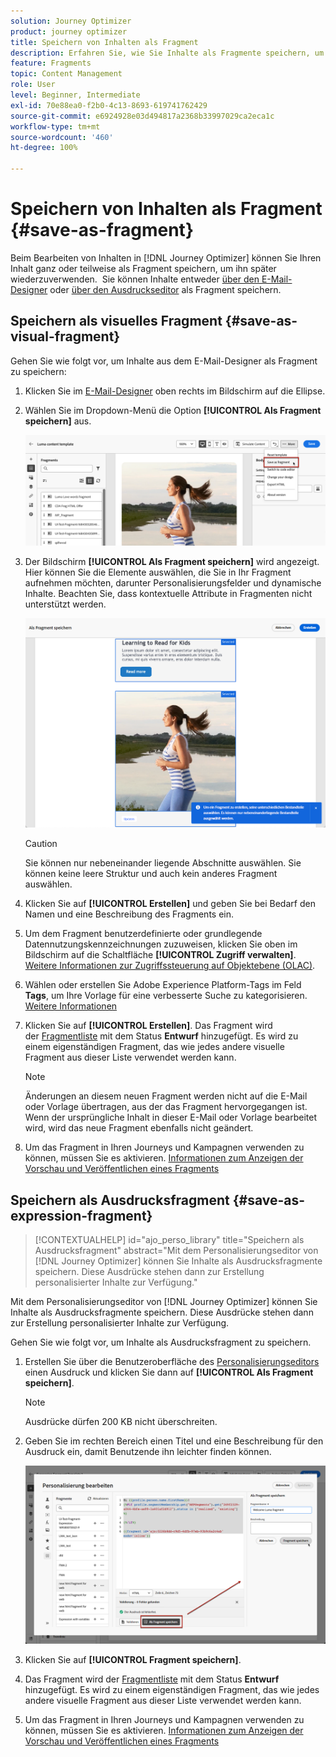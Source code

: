 ```yaml
---
solution: Journey Optimizer
product: journey optimizer
title: Speichern von Inhalten als Fragment
description: Erfahren Sie, wie Sie Inhalte als Fragmente speichern, um Inhalte in Journey Optimizer-Kampagnen und -Journeys wiederzuverwenden.
feature: Fragments
topic: Content Management
role: User
level: Beginner, Intermediate
exl-id: 70e88ea0-f2b0-4c13-8693-619741762429
source-git-commit: e6924928e03d494817a2368b33997029ca2eca1c
workflow-type: tm+mt
source-wordcount: '460'
ht-degree: 100%

---
```


# Speichern von Inhalten als Fragment {#save-as-fragment}

Beim Bearbeiten von Inhalten in [!DNL Journey Optimizer] können Sie Ihren Inhalt ganz oder teilweise als Fragment speichern, um ihn später wiederzuverwenden.  Sie können Inhalte entweder [über den E-Mail-Designer](#save-as-visual-fragment) oder [über den Ausdruckseditor](#save-as-expression-fragment) als Fragment speichern.

## Speichern als visuelles Fragment {#save-as-visual-fragment}

Gehen Sie wie folgt vor, um Inhalte aus dem E-Mail-Designer als Fragment zu speichern:

1. Klicken Sie im [E-Mail-Designer](../email/get-started-email-design.md) oben rechts im Bildschirm auf die Ellipse.

1. Wählen Sie im Dropdown-Menü die Option **[!UICONTROL Als Fragment speichern]** aus.

   ![](assets/fragment-save-as.png)

1. Der Bildschirm **[!UICONTROL Als Fragment speichern]** wird angezeigt. Hier können Sie die Elemente auswählen, die Sie in Ihr Fragment aufnehmen möchten, darunter Personalisierungsfelder und dynamische Inhalte. Beachten Sie, dass kontextuelle Attribute in Fragmenten nicht unterstützt werden.

   ![](assets/fragment-save-as-screen.png)

   >[!CAUTION]
   >
   >Sie können nur nebeneinander liegende Abschnitte auswählen. Sie können keine leere Struktur und auch kein anderes Fragment auswählen.

1. Klicken Sie auf **[!UICONTROL Erstellen]** und geben Sie bei Bedarf den Namen und eine Beschreibung des Fragments ein.

1. Um dem Fragment benutzerdefinierte oder grundlegende Datennutzungskennzeichnungen zuzuweisen, klicken Sie oben im Bildschirm auf die Schaltfläche **[!UICONTROL Zugriff verwalten]**. [Weitere Informationen zur Zugriffssteuerung auf Objektebene (OLAC)](../administration/object-based-access.md).

1. Wählen oder erstellen Sie Adobe Experience Platform-Tags im Feld **Tags**, um Ihre Vorlage für eine verbesserte Suche zu kategorisieren. [Weitere Informationen](../start/search-filter-categorize.md#tags)

1. Klicken Sie auf **[!UICONTROL Erstellen]**. Das Fragment wird der [Fragmentliste](#access-manage-fragments) mit dem Status **Entwurf** hinzugefügt. Es wird zu einem eigenständigen Fragment, das wie jedes andere visuelle Fragment aus dieser Liste verwendet werden kann.

   >[!NOTE]
   >
   >Änderungen an diesem neuen Fragment werden nicht auf die E-Mail oder Vorlage übertragen, aus der das Fragment hervorgegangen ist. Wenn der ursprüngliche Inhalt in dieser E-Mail oder Vorlage bearbeitet wird, wird das neue Fragment ebenfalls nicht geändert.

1. Um das Fragment in Ihren Journeys und Kampagnen verwenden zu können, müssen Sie es aktivieren. [Informationen zum Anzeigen der Vorschau und Veröffentlichen eines Fragments](../content-management/create-fragments.md#publish)

## Speichern als Ausdrucksfragment {#save-as-expression-fragment}

>[!CONTEXTUALHELP]
>id="ajo_perso_library"
>title="Speichern als Ausdrucksfragment"
>abstract="Mit dem Personalisierungseditor von [!DNL Journey Optimizer] können Sie Inhalte als Ausdrucksfragmente speichern. Diese Ausdrücke stehen dann zur Erstellung personalisierter Inhalte zur Verfügung."

Mit dem Personalisierungseditor von [!DNL Journey Optimizer] können Sie Inhalte als Ausdrucksfragmente speichern. Diese Ausdrücke stehen dann zur Erstellung personalisierter Inhalte zur Verfügung.

Gehen Sie wie folgt vor, um Inhalte als Ausdrucksfragment zu speichern.

1. Erstellen Sie über die Benutzeroberfläche des [Personalisierungseditors](../personalization/personalization-build-expressions.md) einen Ausdruck und klicken Sie dann auf **[!UICONTROL Als Fragment speichern]**.

   >[!NOTE]
   >
   >Ausdrücke dürfen 200 KB nicht überschreiten.

1. Geben Sie im rechten Bereich einen Titel und eine Beschreibung für den Ausdruck ein, damit Benutzende ihn leichter finden können.

   ![](assets/expression-fragment-save-as.png)

1. Klicken Sie auf **[!UICONTROL Fragment speichern]**.

   <!--An expression fragment cannot be nested inside another fragment.-->

1. Das Fragment wird der [Fragmentliste](#access-manage-fragments) mit dem Status **Entwurf** hinzugefügt. Es wird zu einem eigenständigen Fragment, das wie jedes andere visuelle Fragment aus dieser Liste verwendet werden kann.

1. Um das Fragment in Ihren Journeys und Kampagnen verwenden zu können, müssen Sie es aktivieren. [Informationen zum Anzeigen der Vorschau und Veröffentlichen eines Fragments](../content-management/create-fragments.md#publish)
